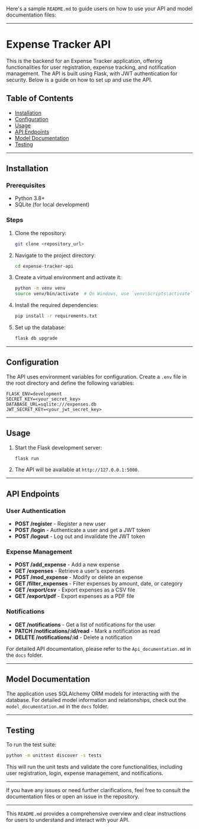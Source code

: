 Here's a sample `README.md` to guide users on how to use your API and model documentation files:

---

# Expense Tracker API

This is the backend for an Expense Tracker application, offering functionalities for user registration, expense tracking, and notification management. The API is built using Flask, with JWT authentication for security. Below is a guide on how to set up and use the API.

## Table of Contents

- [Installation](#installation)
- [Configuration](#configuration)
- [Usage](#usage)
- [API Endpoints](#api-endpoints)
- [Model Documentation](#model-documentation)
- [Testing](#testing)

---

## Installation

### Prerequisites

- Python 3.8+
- SQLite (for local development)

### Steps

1. Clone the repository:
    ```bash
    git clone <repository_url>
    ```

2. Navigate to the project directory:
    ```bash
    cd expense-tracker-api
    ```

3. Create a virtual environment and activate it:
    ```bash
    python -m venv venv
    source venv/bin/activate  # On Windows, use `venv\Scripts\activate`
    ```

4. Install the required dependencies:
    ```bash
    pip install -r requirements.txt
    ```

5. Set up the database:
    ```bash
    flask db upgrade
    ```

---

## Configuration

The API uses environment variables for configuration. Create a `.env` file in the root directory and define the following variables:

```env
FLASK_ENV=development
SECRET_KEY=<your_secret_key>
DATABASE_URL=sqlite:///expenses.db
JWT_SECRET_KEY=<your_jwt_secret_key>
```

---

## Usage

1. Start the Flask development server:
    ```bash
    flask run
    ```

2. The API will be available at `http://127.0.0.1:5000`.

---

## API Endpoints

### User Authentication

- **POST /register** - Register a new user
- **POST /login** - Authenticate a user and get a JWT token
- **POST /logout** - Log out and invalidate the JWT token

### Expense Management

- **POST /add_expense** - Add a new expense
- **GET /expenses** - Retrieve a user's expenses
- **POST /mod_expense** - Modify or delete an expense
- **GET /filter_expenses** - Filter expenses by amount, date, or category
- **GET /export/csv** - Export expenses as a CSV file
- **GET /export/pdf** - Export expenses as a PDF file

### Notifications

- **GET /notifications** - Get a list of notifications for the user
- **PATCH /notifications/:id/read** - Mark a notification as read
- **DELETE /notifications/:id** - Delete a notification

For detailed API documentation, please refer to the `Api_documentation.md` in the `docs` folder.

---

## Model Documentation

The application uses SQLAlchemy ORM models for interacting with the database. For detailed model information and relationships, check out the `model_documentation.md` in the `docs` folder.

---

## Testing

To run the test suite:

```bash
python -m unittest discover -s tests
```

This will run the unit tests and validate the core functionalities, including user registration, login, expense management, and notifications.

---

If you have any issues or need further clarifications, feel free to consult the documentation files or open an issue in the repository.

--- 

This `README.md` provides a comprehensive overview and clear instructions for users to understand and interact with your API.